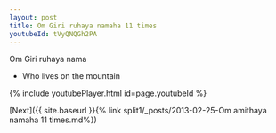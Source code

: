 ```yaml
---
layout: post
title: Om Giri ruhaya namaha 11 times
youtubeId: tVyQNQGh2PA
---
```

 
 
Om Giri ruhaya nama 
 
 -  Who lives on the mountain 
 
  
 
  
 
 
 
 
 
 


{% include youtubePlayer.html id=page.youtubeId %}
 
[Next]({{ site.baseurl }}{% link  split1/_posts/2013-02-25-Om amithaya namaha 11 times.md%})
 

